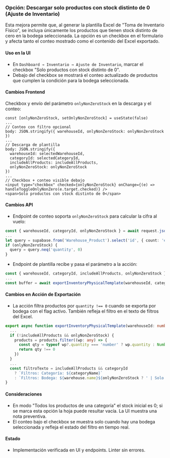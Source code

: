 ### Opción: Descargar solo productos con stock distinto de 0 (Ajuste de Inventario)

Esta mejora permite que, al generar la plantilla Excel de "Toma de Inventario Físico", se incluya únicamente los productos que tienen stock distinto de cero en la bodega seleccionada. La opción es un checkbox en el formulario y afecta tanto el conteo mostrado como el contenido del Excel exportado.

#### Uso en la UI
- En `Dashboard → Inventario → Ajuste de Inventario`, marcar el checkbox "Solo productos con stock distinto de 0".
- Debajo del checkbox se mostrará el conteo actualizado de productos que cumplen la condición para la bodega seleccionada.

#### Cambios Frontend
Checkbox y envío del parámetro `onlyNonZeroStock` en la descarga y el conteo:
```198:469:src/components/inventory/InventoryPhysicalForm.tsx
const [onlyNonZeroStock, setOnlyNonZeroStock] = useState(false)
...
// Conteo con filtro opcional
body: JSON.stringify({ warehouseId, onlyNonZeroStock: onlyNonZeroStock })
...
// Descarga de plantilla
body: JSON.stringify({ 
  warehouseId: selectedWarehouseId,
  categoryId: selectedCategoryId,
  includeAllProducts: includeAllProducts,
  onlyNonZeroStock: onlyNonZeroStock
})
...
// Checkbox + conteo visible debajo
<input type="checkbox" checked={onlyNonZeroStock} onChange={(e) => handleToggleOnlyNonZero(e.target.checked)} />
<span>Solo productos con stock distinto de 0</span>
```

#### Cambios API
- Endpoint de conteo soporta `onlyNonZeroStock` para calcular la cifra al vuelo:
```1:61:src/app/api/inventory/physical/count/route.ts
const { warehouseId, categoryId, onlyNonZeroStock } = await request.json()
...
let query = supabase.from('Warehouse_Product').select('id', { count: 'exact', head: true }).eq('warehouseId', warehouseId)
if (onlyNonZeroStock) {
  query = query.neq('quantity', 0)
}
```

- Endpoint de plantilla recibe y pasa el parámetro a la acción:
```1:33:src/app/api/inventory/physical/template/route.ts
const { warehouseId, categoryId, includeAllProducts, onlyNonZeroStock } = await request.json()
...
const buffer = await exportInventoryPhysicalTemplate(warehouseId, categoryId, includeAllProducts, onlyNonZeroStock)
```

#### Cambios en Acción de Exportación
- La acción filtra productos por `quantity !== 0` cuando se exporta por bodega con el flag activo. También refleja el filtro en el texto de filtros del Excel.
```183:394:src/actions/inventory/inventory-physical.ts
export async function exportInventoryPhysicalTemplate(warehouseId: number, categoryId?: number, includeAllProducts?: boolean, onlyNonZeroStock?: boolean) {
  ...
  if (!includeAllProducts && onlyNonZeroStock) {
    products = products.filter((wp: any) => {
      const qty = typeof wp?.quantity === 'number' ? wp.quantity : Number(wp?.quantity || 0)
      return qty !== 0
    })
  }
  ...
  const filtroTexto = includeAllProducts && categoryId 
    ? `Filtros: Categoría: ${categoryName}`
    : `Filtros: Bodega: ${warehouse.name}${onlyNonZeroStock ? ' | Solo stock ≠ 0' : ''}`
}
```

#### Consideraciones
- En modo "Todos los productos de una categoría" el stock inicial es 0; si se marca esta opción la hoja puede resultar vacía. La UI muestra una nota preventiva.
- El conteo bajo el checkbox se muestra solo cuando hay una bodega seleccionada y refleja el estado del filtro en tiempo real.

#### Estado
- Implementación verificada en UI y endpoints. Linter sin errores.

